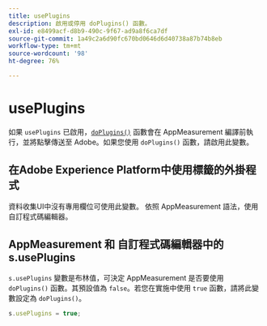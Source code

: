 ```yaml
---
title: usePlugins
description: 啟用或停用 doPlugins() 函數。
exl-id: e8499acf-d8b9-490c-9f67-ad9a8f6ca7df
source-git-commit: 1a49c2a6d90fc670bd0646d6d40738a87b74b8eb
workflow-type: tm+mt
source-wordcount: '98'
ht-degree: 76%

---
```


# usePlugins

如果 `usePlugins` 已啟用，[`doPlugins()`](../functions/doplugins.md) 函數會在 AppMeasurement 編譯前執行，並將點擊傳送至 Adobe。如果您使用 `doPlugins()` 函數，請啟用此變數。

## 在Adobe Experience Platform中使用標籤的外掛程式

資料收集UI中沒有專用欄位可使用此變數。 依照 AppMeasurement 語法，使用自訂程式碼編輯器。

## AppMeasurement 和 自訂程式碼編輯器中的 s.usePlugins

`s.usePlugins` 變數是布林值，可決定 AppMeasurement 是否要使用 `doPlugins()` 函數。其預設值為 `false`。若您在實施中使用 `true` 函數，請將此變數設定為 `doPlugins()`。

```js
s.usePlugins = true;
```
